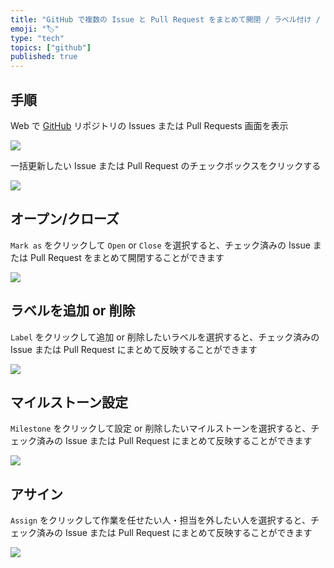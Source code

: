 ```yaml
---
title: "GitHub で複数の Issue と Pull Request をまとめて開閉 / ラベル付け / マイルストーン設定 / アサインを行う"
emoji: "🏷️"
type: "tech"
topics: ["github"]
published: true
---
```


## 手順

Web で [GitHub](https://github.co.jp) リポジトリの Issues または Pull Requests 画面を表示

![](https://storage.googleapis.com/zenn-user-upload/a9e3ec0453b2ceef4cb8c07f.png)
 
一括更新したい Issue または Pull Request のチェックボックスをクリックする

![](https://storage.googleapis.com/zenn-user-upload/879229948968413e6eda07c5.png)

## オープン/クローズ

`Mark as` をクリックして `Open` or `Close` を選択すると、チェック済みの Issue または Pull Request をまとめて開閉することができます

![](https://storage.googleapis.com/zenn-user-upload/f12e08747124b3bfe71f1109.png)

## ラベルを追加 or 削除

`Label` をクリックして追加 or 削除したいラベルを選択すると、チェック済みの Issue または Pull Request にまとめて反映することができます

![](https://storage.googleapis.com/zenn-user-upload/d8c78ab21e3c3896613639e8.png)

## マイルストーン設定

`Milestone` をクリックして設定 or 削除したいマイルストーンを選択すると、チェック済みの Issue または Pull Request にまとめて反映することができます

![](https://storage.googleapis.com/zenn-user-upload/e08cd742e469b6be7f97b8c6.png)

## アサイン

`Assign` をクリックして作業を任せたい人・担当を外したい人を選択すると、チェック済みの Issue または Pull Request にまとめて反映することができます

![](https://storage.googleapis.com/zenn-user-upload/d4e289e2c36a76f42afe9309.png)